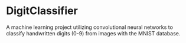 # DigitClassifier
A machine learning project utilizing convolutional neural networks to classify handwritten digits (0-9) from images with the MNIST database.
